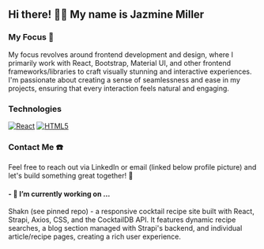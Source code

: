 ## Hi there! 👋🏽 My name is Jazmine Miller

### My Focus 🔭

My focus revolves around frontend development and design, where I primarily work with React, Bootstrap, Material UI, and other frontend frameworks/libraries to craft visually stunning and interactive experiences. I'm passionate about creating a sense of seamlessness and ease in my projects, ensuring that every interaction feels natural and engaging.

### Technologies 
[![React](https://github.com/jazdmiller/jazdmiller/assets/90724224/77e7205a-1362-40b1-978d-b2aefab00fed)](https://react.dev/)
[![HTML5](https://github.com/jazdmiller/jazdmiller/assets/90724224/298437c1-d3b2-4982-b311-1787230b4e5c)]([2])

### Contact Me ☎️
Feel free to reach out via LinkedIn or email (linked below profile picture) and let's build something great together! 🚀

#### - 🌱  I’m currently working on ...

Shakn (see pinned repo) - a responsive cocktail recipe site built with React, Strapi, Axios, CSS, and the CocktailDB API. It features dynamic recipe searches, a blog section managed with Strapi's backend, and individual article/recipe pages, creating a rich user experience.


[1]: https://react.dev/
[2]: https://www.w3schools.com/html/

<!--
[2] HTML5
[3] CSS5
[4] Bootstrap
[5] Sass
[6] Javascript
[7] node.js
[8] 
**jazdmiller/jazdmiller** is a ✨ _special_ ✨ repository because its `README.md` (this file) appears on your GitHub profile.

Here are some ideas to get you started:

- 🌱 I’m currently learning ...
- 👯 I’m looking to collaborate on ...
- 🤔 I’m looking for help with ...
- 💬 Ask me about ...
- 📫 How to reach me: ...
- 😄 Pronouns: ...
- ⚡ Fun fact: ...
-->
